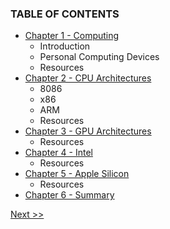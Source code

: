 ### TABLE OF CONTENTS

* [Chapter 1 - Computing](020-chapter-01.md)
  * Introduction
  * Personal Computing Devices
  * Resources
* [Chapter 2 - CPU Architectures](030-chapter-02.md)
  * 8086
  * x86
  * ARM
  * Resources
* [Chapter 3 - GPU Architectures](040-chapter-03.md)
  * Resources
* [Chapter 4 - Intel](050-chapter-04.md)
  * Resources
* [Chapter 5 - Apple Silicon](060-chapter-05.md)
  * Resources
* [Chapter 6 - Summary](070-chapter-06.md)

[Next >>](010-chapter-00.md)
